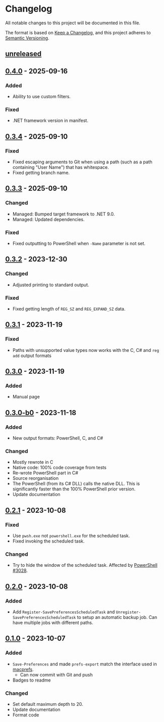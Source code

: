 <!-- markdownlint-disable MD024 -->

# Changelog

All notable changes to this project will be documented in this file.

The format is based on [Keep a Changelog](https://keepachangelog.com/en/1.0.0/), and this project
adheres to [Semantic Versioning](https://semver.org/spec/v2.0.0.html).

## [unreleased]

## [0.4.0] - 2025-09-16

### Added

- Ability to use custom filters.

### Fixed

- .NET framework version in manifest.

## [0.3.4] - 2025-09-10

### Fixed

- Fixed escaping arguments to Git when using a path (such as a path containing "User Name") that has
  whitespace.
- Fixed getting branch name.

## [0.3.3] - 2025-09-10

### Changed

- Managed: Bumped target framework to .NET 9.0.
- Managed: Updated dependencies.

### Fixed

- Fixed outputting to PowerShell when `-Name` parameter is not set.

## [0.3.2] - 2023-12-30

### Changed

- Adjusted printing to standard output.

### Fixed

- Fixed getting length of `REG_SZ` and `REG_EXPAND_SZ` data.

## [0.3.1] - 2023-11-19

### Fixed

- Paths with unsupported value types now works with the C, C# and `reg add` output formats

## [0.3.0] - 2023-11-19

### Added

- Manual page

## [0.3.0-b0] - 2023-11-18

### Added

- New output formats: PowerShell, C, and C#

### Changed

- Mostly rewrote in C
- Native code: 100% code coverage from tests
- Re-wrote PowerShell part in C#
- Source reorganisation
- The PowerShell (from its C# DLL) calls the native DLL. This is significantly faster than the
  100% PowerShell prior version.
- Update documentation

## [0.2.1] - 2023-10-08

### Fixed

- Use `pwsh.exe` not `powershell.exe` for the scheduled task.
- Fixed invoking the scheduled task.

### Changed

- Try to hide the window of the scheduled task. Affected by
  [PowerShell #3028](https://github.com/PowerShell/PowerShell/issues/3028).

## [0.2.0] - 2023-10-08

### Added

- Add `Register-SavePreferencesScheduledTask` and `Unregister-SavePreferencesScheduledTask` to
  setup an automatic backup job. Can have multiple jobs with different paths.

## [0.1.0] - 2023-10-07

### Added

- `Save-Preferences` and made `prefs-export` match the interface used in
  [macprefs](https://github.com/Tatsh/macprefs).
  - Can now commit with Git and push
- Badges to readme

### Changed

- Set default maximum depth to 20.
- Update documentation
- Format code

[unreleased]: https://github.com/Tatsh/winprefs/compare/v0.4.0...HEAD
[0.4.0]: https://github.com/Tatsh/winprefs/compare/v0.3.4...v0.4.0
[0.3.4]: https://github.com/Tatsh/winprefs/compare/v0.3.3...v0.3.4
[0.3.3]: https://github.com/Tatsh/winprefs/compare/v0.3.2...v0.3.3
[0.3.2]: https://github.com/Tatsh/winprefs/compare/v0.3.1...v0.3.2
[0.3.1]: https://github.com/Tatsh/winprefs/compare/v0.3.0...v0.3.1
[0.3.0]: https://github.com/Tatsh/winprefs/compare/v0.3.0-b0...v0.3.0
[0.3.0-b0]: https://github.com/Tatsh/winprefs/compare/v0.2.1...v0.3.0-b0
[0.2.1]: https://github.com/Tatsh/winprefs/compare/v0.2.0...v0.2.1
[0.2.0]: https://github.com/Tatsh/winprefs/compare/v0.1.0...v0.2.0
[0.1.0]: https://github.com/Tatsh/winprefs/compare/v0.0.2...v0.1.0
